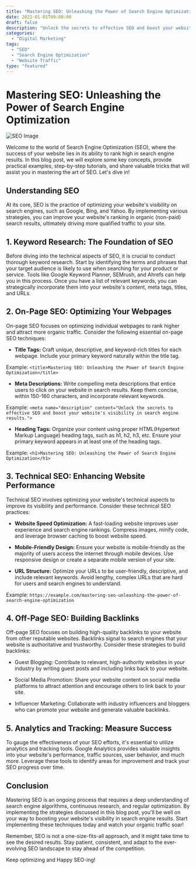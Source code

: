 ```yaml
--- 
title: "Mastering SEO: Unleashing the Power of Search Engine Optimization"
date: 2022-01-01T09:00:00
draft: false
description: "Unlock the secrets to effective SEO and boost your website's visibility in search engine results."
categories: 
  - "Digital Marketing"
tags: 
  - "SEO"
  - "Search Engine Optimization"
  - "Website Traffic"
type: "featured"
---
```


# Mastering SEO: Unleashing the Power of Search Engine Optimization

![SEO Image](https://example.com/seo-image.jpg)

Welcome to the world of Search Engine Optimization (SEO), where the success of your website lies in its ability to rank high in search engine results. In this blog post, we will explore some key concepts, provide practical examples, step-by-step tutorials, and share valuable tricks that will assist you in mastering the art of SEO. Let's dive in!

## Understanding SEO

At its core, SEO is the practice of optimizing your website's visibility on search engines, such as Google, Bing, and Yahoo. By implementing various strategies, you can improve your website's ranking in organic (non-paid) search results, ultimately driving more qualified traffic to your site.

## 1. Keyword Research: The Foundation of SEO

Before diving into the technical aspects of SEO, it is crucial to conduct thorough keyword research. Start by identifying the terms and phrases that your target audience is likely to use when searching for your product or service. Tools like Google Keyword Planner, SEMrush, and Ahrefs can help you in this process. Once you have a list of relevant keywords, you can strategically incorporate them into your website's content, meta tags, titles, and URLs.

## 2. On-Page SEO: Optimizing Your Webpages

On-page SEO focuses on optimizing individual webpages to rank higher and attract more organic traffic. Consider the following essential on-page SEO techniques:

- **Title Tags:** Craft unique, descriptive, and keyword-rich titles for each webpage. Include your primary keyword naturally within the title tag.

Example: `<title>Mastering SEO: Unleashing the Power of Search Engine Optimization</title>`

- **Meta Descriptions:** Write compelling meta descriptions that entice users to click on your website in search results. Keep them concise, within 150-160 characters, and incorporate relevant keywords.

Example: `<meta name="description" content="Unlock the secrets to effective SEO and boost your website's visibility in search engine results.">`

- **Heading Tags:** Organize your content using proper HTML(Hypertext Markup Language) heading tags, such as h1, h2, h3, etc. Ensure your primary keyword appears in at least one of the heading tags.

Example: `<h1>Mastering SEO: Unleashing the Power of Search Engine Optimization</h1>`

## 3. Technical SEO: Enhancing Website Performance

Technical SEO involves optimizing your website's technical aspects to improve its visibility and performance. Consider these technical SEO practices:

- **Website Speed Optimization:** A fast-loading website improves user experience and search engine rankings. Compress images, minify code, and leverage browser caching to boost website speed.

- **Mobile-Friendly Design:** Ensure your website is mobile-friendly as the majority of users access the internet through mobile devices. Use responsive design or create a separate mobile version of your site.

- **URL Structure:** Optimize your URLs to be user-friendly, descriptive, and include relevant keywords. Avoid lengthy, complex URLs that are hard for users and search engines to understand.

Example: `https://example.com/mastering-seo-unleashing-the-power-of-search-engine-optimization`

## 4. Off-Page SEO: Building Backlinks

Off-page SEO focuses on building high-quality backlinks to your website from other reputable websites. Backlinks signal to search engines that your website is authoritative and trustworthy. Consider these strategies to build backlinks:

- Guest Blogging: Contribute to relevant, high-authority websites in your industry by writing guest posts and including links back to your website.

- Social Media Promotion: Share your website content on social media platforms to attract attention and encourage others to link back to your site.

- Influencer Marketing: Collaborate with industry influencers and bloggers who can promote your website and generate valuable backlinks.

## 5. Analytics and Tracking: Measure Success

To gauge the effectiveness of your SEO efforts, it's essential to utilize analytics and tracking tools. Google Analytics provides valuable insights into your website's performance, traffic sources, user behavior, and much more. Leverage these tools to identify areas for improvement and track your SEO progress over time.

## Conclusion

Mastering SEO is an ongoing process that requires a deep understanding of search engine algorithms, continuous research, and regular optimization. By implementing the strategies discussed in this blog post, you'll be well on your way to boosting your website's visibility in search engine results. Start implementing these techniques today and watch your organic traffic soar!

Remember, SEO is not a one-size-fits-all approach, and it might take time to see the desired results. Stay patient, consistent, and adapt to the ever-evolving SEO landscape to stay ahead of the competition.

Keep optimizing and Happy SEO-ing!
